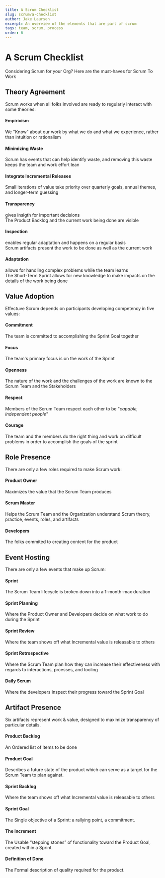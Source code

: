 ```yaml
---
title: A Scrum Checklist
slug: scrum/a-checklist
author: Jake Laursen
excerpt: An overview of the elements that are part of scrum
tags: team, scrum, process
order: 6
---
```


# A Scrum Checklist

Considering Scrum for your Org? Here are the must-haves for Scrum To Work

## Theory Agreement

Scrum works when all folks involved are ready to regularly interact with some theories:

#### Empiricism

We "Know" about our work by what we do and what we experience, rather than intuition or rationalism

#### Minimizing Waste

Scrum has events that can help identify waste, and removing this waste keeps the team and work effort lean

#### Integrate Incremental Releases

Small iterations of value take priority over quarterly goals, annual themes, and longer-term guessing

#### Transparency

gives insigth for important decisions  
The Product Backlog and the current work being done are visible

#### Inspection

enables regular adaptation and happens on a regular basis  
Scrum artifacts present the work to be done as well as the current work

#### Adaptation

allows for handling complex problems while the team learns  
The Short-Term Sprint allows for new knowledge to make impacts on the details of the work being done

## Value Adoption

Effectuve Scrum depends on participants developing competency in five values:

#### Commitment

The team is committed to accomplishing the Sprint Goal together

#### Focus

The team's primary focus is on the work of the Sprint

#### Openness

The nature of the work and the challenges of the work are known to the Scrum Team and the Stakeholders

#### Respect

Members of the Scrum Team respect each other to be "_capable, independent people_"

#### Courage

The team and the members do the right thing and work on difficult problems in order to accomplish the goals of the sprint

## Role Presence

There are only a few roles required to make Scrum work:

#### Product Owner

Maximizes the value that the Scrum Team produces

#### Scrum Master

Helps the Scrum Team and the Organization understand Scrum theory, practice, events, roles, and artifacts

#### Developers

The folks commited to creating content for the product

## Event Hosting

There are only a few events that make up Scrum:

#### Sprint

The Scrum Team lifecycle is broken down into a 1-month-max duration

#### Sprint Planning

Where the Product Owner and Developers decide on what work to do during the Sprint

#### Sprint Review

Where the team shows off what Incremental value is releasable to others

#### Sprint Retrospective

Where the Scrum Team plan how they can increase their effectiveness with regards to interactions, prcesses, and tooling

#### Daily Scrum

Where the developers inspect their progress toward the Sprint Goal

## Artifact Presence

Six artifacts represent work & value, designed to maximize transparency of particular details.

#### Product Backlog

An Ordered list of items to be done

#### Product Goal

Describes a future state of the product which can serve as a target for the Scrum Team to plan against.

#### Sprint Backlog

Where the team shows off what Incremental value is releasable to others

#### Sprint Goal

The Single objective of a Sprint: a rallying point, a commitment.

#### The Increment

The Usable “stepping stones” of functionality toward the Product Goal, created within a Sprint.

#### Definition of Done

The Formal description of quality required for the product.
